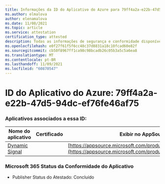 ```yaml
---
title: Informações da ID do Aplicativo do Azure para 79ff4a2a-e22b-47d5-94dc-ef76fe46af75
ms.author: elmalova
author: elenamalova
ms.date: 11/08/2021
ms.topic: article
ms.service: attestation
certification_type: attested
description: Todas as informações de segurança e conformidade disponíveis para 79ff4a2a-e22b-47d5-94dc-ef76fe46af75.
ms.openlocfilehash: e0f27f61f5f6cc48c37d8831a18c10fcad60e82f
ms.sourcegitcommit: cb50f8967ff1ca98c98bcadb26c05b3a5c5a6ea8
ms.translationtype: MT
ms.contentlocale: pt-BR
ms.lasthandoff: 11/09/2021
ms.locfileid: "60870547"
---
```

# <a name="azure-app-id-79ff4a2a-e22b-47d5-94dc-ef76fe46af75"></a>ID do Aplicativo do Azure: 79ff4a2a-e22b-47d5-94dc-ef76fe46af75


### <a name="apps-associated-with-this-id"></a>Aplicativos associados a essa ID:
| **Nome do aplicativo** | **Certificado** | **Exibir no AppSource** |
|--------------|---------------|-----------------------|
| [Dynamic Signal](https://docs.microsoft.com/microsoft-365-app-certification/forward/WA200000102) |  | [https://appsource.microsoft.com/product/office/WA200000102](https://appsource.microsoft.com/product/office/WA200000102) |

### <a name="microsoft-365-app-compliance-status"></a>Microsoft 365 Status da Conformidade do Aplicativo
- Publisher Status do Atestado: Concluído
